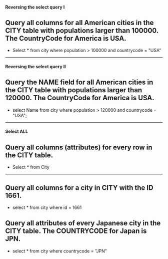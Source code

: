 #### Reversing the select query I
## Query all columns for all American cities in the CITY table with populations larger than 100000. The CountryCode for America is USA.
- Select * from city 
  where population > 100000 and countrycode = "USA"

--------------------------------------------------------------------------------------------------------------------------------------------------------------------
#### Reversing the select query II
## Query the NAME field for all American cities in the CITY table with populations larger than 120000. The CountryCode for America is USA.
- select Name from city
  where population > 120000 and countrycode = "USA";
--------------------------------------------------------------------------------------------------------------------------------------------------------------------
#### Select ALL
## Query all columns (attributes) for every row in the CITY table.
- Select * from City
--------------------------------------------------------------------------------------------------------------------------------------------------------------------

## Query all columns for a city in CITY with the ID 1661.
- select * from city 
  where id = 1661
  
## Query all attributes of every Japanese city in the CITY table. The COUNTRYCODE for Japan is JPN.
- select * from city 
  where countrycode = "JPN"
